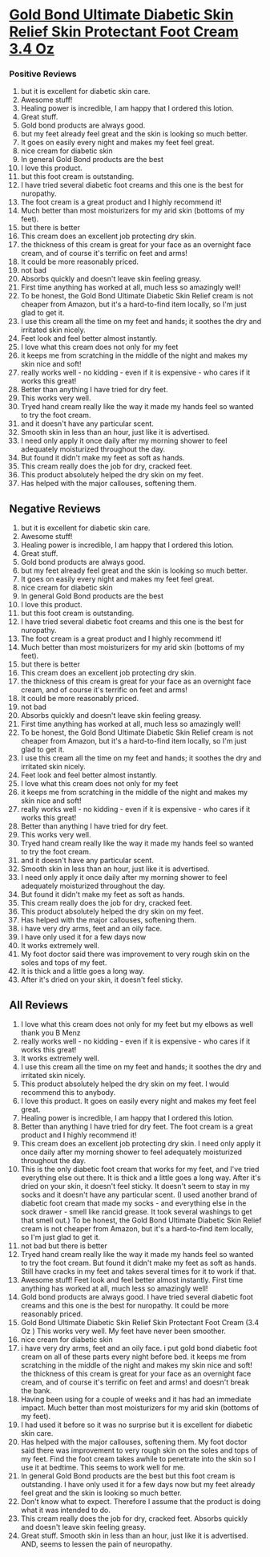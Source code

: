 # [Gold Bond Ultimate Diabetic Skin Relief Skin Protectant Foot Cream 3.4 Oz](https://products.checkmycream.com/products/Gold-Bond-Ultimate-Diabetic-Skin-Relief-Skin-Protectant-Foot-Cream-3.4-Oz.html)

### Positive Reviews

<ol>
      <li>but it is excellent for diabetic skin care.</li>
      <li>Awesome stuff!</li>
      <li>Healing power is incredible, I am happy that I ordered this lotion.</li>
      <li>Great stuff.</li>
      <li>Gold bond products are always good.</li>
      <li>but my feet already feel great and the skin is looking so much better.</li>
      <li>It goes on easily every night and makes my feet feel great.</li>
      <li>nice cream for diabetic skin</li>
      <li>In general Gold Bond products are the best</li>
      <li>I love this product.  </li>
      <li>but this foot cream is outstanding.  </li>
      <li>I have tried several diabetic foot creams and this one is the best for nuropathy.</li>
      <li>The foot cream is a great product and I highly recommend it!</li>
      <li>Much better than most moisturizers for my arid skin (bottoms of my feet).</li>
      <li>but there is better</li>
      <li>This cream does an excellent job protecting dry skin.</li>
      <li>the thickness of this cream is great for your face as an overnight face cream, and of course it&#x27;s terrific on feet and arms!</li>
      <li>It could be more reasonably priced.</li>
      <li>not bad</li>
      <li>Absorbs quickly and doesn&#x27;t leave skin feeling greasy.</li>
      <li>First time anything has worked at all, much less so amazingly well!</li>
      <li>To be honest, the Gold Bond Ultimate Diabetic Skin Relief cream is not cheaper from Amazon, but it&#x27;s a hard-to-find item locally, so I&#x27;m just glad to get it.</li>
      <li>I use this cream all the time on my feet and hands; it soothes the dry and irritated skin nicely.</li>
      <li>Feet look and feel better almost instantly.</li>
      <li>I love what this cream does not only for my feet</li>
      <li>it keeps me from scratching in the middle of the night and makes my skin nice and soft!  </li>
      <li>really works well - no kidding - even if it is expensive - who cares if it works this great!</li>
      <li>Better than anything I have tried for dry feet.  </li>
      <li>This works very well.  </li>
      <li>Tryed hand cream really like the way it made my hands feel so wanted to try the foot cream.</li>
      <li>and it doesn&#x27;t have any particular scent.  </li>
      <li>Smooth skin in less than an hour, just like it is advertised.</li>
      <li>I need only apply it once daily after my morning shower to feel adequately moisturized throughout the day.</li>
      <li>But found it didn&#x27;t make my feet as soft as hands.</li>
      <li>This cream really does the job for dry, cracked feet.  </li>
      <li>This product absolutely helped the dry skin on my feet.  </li>
      <li>Has helped with the major callouses, softening them.  </li>
</ol>


<h2>Negative Reviews</h2>
<ol>
<li> but it is excellent for diabetic skin care.</li>
<li> Awesome stuff!</li>
<li> Healing power is incredible, I am happy that I ordered this lotion.</li>
<li> Great stuff.</li>
<li> Gold bond products are always good.</li>
<li> but my feet already feel great and the skin is looking so much better.</li>
<li> It goes on easily every night and makes my feet feel great.</li>
<li> nice cream for diabetic skin</li>
<li> In general Gold Bond products are the best</li>
<li> I love this product.  </li>
<li> but this foot cream is outstanding.  </li>
<li> I have tried several diabetic foot creams and this one is the best for nuropathy.</li>
<li> The foot cream is a great product and I highly recommend it!</li>
<li> Much better than most moisturizers for my arid skin (bottoms of my feet).</li>
<li> but there is better</li>
<li> This cream does an excellent job protecting dry skin.</li>
<li> the thickness of this cream is great for your face as an overnight face cream, and of course it&#x27;s terrific on feet and arms!</li>
<li> It could be more reasonably priced.</li>
<li> not bad</li>
<li> Absorbs quickly and doesn&#x27;t leave skin feeling greasy.</li>
<li> First time anything has worked at all, much less so amazingly well!</li>
<li> To be honest, the Gold Bond Ultimate Diabetic Skin Relief cream is not cheaper from Amazon, but it&#x27;s a hard-to-find item locally, so I&#x27;m just glad to get it.</li>
<li> I use this cream all the time on my feet and hands; it soothes the dry and irritated skin nicely.</li>
<li> Feet look and feel better almost instantly.</li>
<li> I love what this cream does not only for my feet</li>
<li> it keeps me from scratching in the middle of the night and makes my skin nice and soft!  </li>
<li> really works well - no kidding - even if it is expensive - who cares if it works this great!</li>
<li> Better than anything I have tried for dry feet.  </li>
<li> This works very well.  </li>
<li> Tryed hand cream really like the way it made my hands feel so wanted to try the foot cream.</li>
<li> and it doesn&#x27;t have any particular scent.  </li>
<li> Smooth skin in less than an hour, just like it is advertised.</li>
<li> I need only apply it once daily after my morning shower to feel adequately moisturized throughout the day.</li>
<li> But found it didn&#x27;t make my feet as soft as hands.</li>
<li> This cream really does the job for dry, cracked feet.  </li>
<li> This product absolutely helped the dry skin on my feet.  </li>
<li> Has helped with the major callouses, softening them.  </li>
<li> i have very dry arms, feet and an oily face.</li>
<li> I have only used it for a few days now</li>
<li> It works extremely well.</li>
<li> My foot doctor said there was improvement to very rough skin on the soles and tops of my feet.  </li>
<li> It is thick and a little goes a long way.  </li>
<li> After it&#x27;s dried on your skin, it doesn&#x27;t feel sticky.  </li>
</ol>

<h2>All Reviews</h2>

<ol>
    <li> I love what this cream does not only for my feet but my elbows as well thank you B  Menz</li>
    <li> really works well - no kidding - even if it is expensive - who cares if it works this great!</li>
    <li> It works extremely well.</li>
    <li> I use this cream all the time on my feet and hands; it soothes the dry and irritated skin nicely.</li>
    <li> This product absolutely helped the dry skin on my feet.  I would recommend this to anybody.</li>
    <li> I love this product.  It goes on easily every night and makes my feet feel great.</li>
    <li> Healing power is incredible, I am happy that I ordered this lotion.</li>
    <li> Better than anything I have tried for dry feet.  The foot cream is a great product and I highly recommend it!</li>
    <li> This cream does an excellent job protecting dry skin. I need only apply it once daily after my morning shower to feel adequately moisturized throughout the day.</li>
    <li> This is the only diabetic foot cream that works for my feet, and I&#x27;ve tried everything else out there.  It is thick and a little goes a long way.  After it&#x27;s dried on your skin, it doesn&#x27;t feel sticky.  It doesn&#x27;t seem to stay in my socks and it doesn&#x27;t have any particular scent.  (I used another brand of diabetic foot cream that made my socks - and everything else in the sock drawer - smell like rancid grease.  It took several washings to get that smell out.)  To be honest, the Gold Bond Ultimate Diabetic Skin Relief cream is not cheaper from Amazon, but it&#x27;s a hard-to-find item locally, so I&#x27;m just glad to get it.</li>
    <li> not bad but there is better</li>
    <li> Tryed hand cream really like the way it made my hands feel so wanted to try the foot cream. But found it didn&#x27;t make my feet as soft as hands. Still have cracks in my feet and takes several times for it to work if that.</li>
    <li> Awesome stuff! Feet look and feel better almost instantly. First time anything has worked at all, much less so amazingly well!</li>
    <li> Gold bond products are always good. I have tried several diabetic foot creams and this one is the best for nuropathy. It could be more reasonably priced.</li>
    <li> Gold Bond Ultimate Diabetic Skin Relief Skin Protectant Foot Cream (3.4 Oz ) This works very well.  My feet have never been smoother.</li>
    <li> nice cream for diabetic skin</li>
    <li> i have very dry arms, feet and an oily face. i put gold bond diabetic foot cream on all of these parts every night before bed. it keeps me from scratching in the middle of the night and makes my skin nice and soft!  the thickness of this cream is great for your face as an overnight face cream, and of course it&#x27;s terrific on feet and arms! and doesn&#x27;t break the bank.</li>
    <li> Having been using for a couple of weeks and it has had an immediate impact. Much better than most moisturizers for my arid skin (bottoms of my feet).</li>
    <li> I had used it before so it was no surprise but it is excellent for diabetic skin care.</li>
    <li> Has helped with the major callouses, softening them.  My foot doctor said there was improvement to very rough skin on the soles and tops of my feet.  Find the foot cream takes awhile to penetrate into the skin so I use it at bedtime.  This seems to work well for me.</li>
    <li> In general Gold Bond products are the best but this foot cream is outstanding.  I have only used it for a few days now but my feet already feel great and the skin is looking so much better.</li>
    <li> Don&#x27;t know what to expect. Therefore I assume that the product is doing what it was intended to do.</li>
    <li> This cream really does the job for dry, cracked feet.  Absorbs quickly and doesn&#x27;t leave skin feeling greasy.</li>
    <li> Great stuff. Smooth skin in less than an hour, just like it is advertised. AND, seems to lessen the pain of neuropathy.</li>
</ol>




